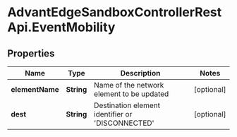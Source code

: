 # AdvantEdgeSandboxControllerRestApi.EventMobility

## Properties
Name | Type | Description | Notes
------------ | ------------- | ------------- | -------------
**elementName** | **String** | Name of the network element to be updated | [optional] 
**dest** | **String** | Destination element identifier or 'DISCONNECTED' | [optional] 


